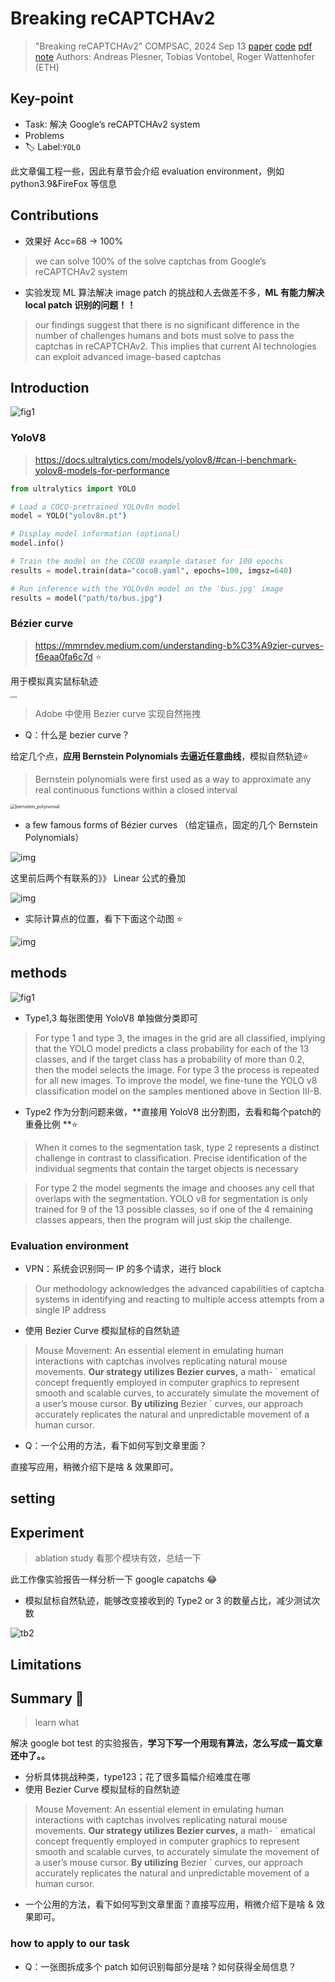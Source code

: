 # Breaking reCAPTCHAv2

> "Breaking reCAPTCHAv2" COMPSAC, 2024 Sep 13
> [paper](http://arxiv.org/abs/2409.08831v1) [code](https://github.com/aplesner/Breaking-reCAPTCHAv2) [pdf](./2024_09_COMPSAC_Breaking-reCAPTCHAv2.pdf) [note](./2024_09_COMPSAC_Breaking-reCAPTCHAv2_Note.md)
> Authors: Andreas Plesner, Tobias Vontobel, Roger Wattenhofer (ETH)

## Key-point

- Task: 解决 Google’s reCAPTCHAv2 system
- Problems
- :label: Label:`YOLO`

此文章偏工程一些，因此有章节会介绍 evaluation environment，例如 python3.9&FireFox 等信息

## Contributions

- 效果好 Acc=68 -> 100%

> we can solve 100% of the solve captchas from Google’s reCAPTCHAv2 system

- 实验发现 ML 算法解决 image patch 的挑战和人去做差不多，**ML 有能力解决 local patch 识别的问题！！**

> our findings suggest that there is no significant difference in the number of challenges humans and bots must solve to pass the captchas in reCAPTCHAv2. This implies that current AI technologies can exploit advanced image-based captchas





## Introduction

![fig1](docs/2024_09_COMPSAC_Breaking-reCAPTCHAv2_Note/fig1.png)





### YoloV8

> https://docs.ultralytics.com/models/yolov8/#can-i-benchmark-yolov8-models-for-performance

```python
from ultralytics import YOLO

# Load a COCO-pretrained YOLOv8n model
model = YOLO("yolov8n.pt")

# Display model information (optional)
model.info()

# Train the model on the COCO8 example dataset for 100 epochs
results = model.train(data="coco8.yaml", epochs=100, imgsz=640)

# Run inference with the YOLOv8n model on the 'bus.jpg' image
results = model("path/to/bus.jpg")
```



### Bézier curve

> https://mmrndev.medium.com/understanding-b%C3%A9zier-curves-f6eaa0fa6c7d :star:

用于模拟真实鼠标轨迹

<img src="https://miro.medium.com/v2/resize:fit:700/1*j6VPAteSfVSRWswKIeQtPw.gif" alt="img" style="zoom: 25%;" />

> Adobe 中使用 Bezier curve 实现自然拖拽

- Q：什么是 bezier curve？

给定几个点，**应用 Bernstein Polynomials 去逼近任意曲线**，模拟自然轨迹:star:

> Bernstein polynomials were first used as a way to approximate any real continuous functions within a closed interval

<img src="docs/2024_09_COMPSAC_Breaking-reCAPTCHAv2_Note/bernstein_polynomial.png" alt="bernstein_polynomial" style="zoom: 50%;" />

-  a few famous forms of Bézier curves （给定锚点，固定的几个 Bernstein Polynomials）

![img](https://miro.medium.com/v2/resize:fit:700/1*VEkWTTuKjI_wMH18O1k7Ng.png)

这里前后两个有联系的》》 Linear 公式的叠加

![img](https://miro.medium.com/v2/resize:fit:700/1*apeYGEC1A1Zz1HIx5PIe1A.png)

- 实际计算点的位置，看下下面这个动图 :star:

![img](https://miro.medium.com/v2/resize:fit:240/1*jFpYqpzDRr0F6HppPpr9kA.gif)





## methods

![fig1](docs/2024_09_COMPSAC_Breaking-reCAPTCHAv2_Note/fig1.png)

- Type1,3 每张图使用 YoloV8 单独做分类即可

>  For type 1 and type 3, the images in the grid are all classified, implying that the YOLO model predicts a class probability for each of the 13 classes, and if the target class has a probability of more than 0.2, then the model selects the image. For type 3 the process is repeated for all new images. To improve the model, we fine-tune the YOLO v8 classification model on the samples mentioned above in Section III-B.

- Type2 作为分割问题来做，**直接用 YoloV8 出分割图，去看和每个patch的重叠比例 **:star:

> When it comes to the segmentation task, type 2 represents a distinct challenge in contrast to classification. Precise identification of the individual segments that contain the target objects is necessary

> For type 2 the model segments the image and chooses any cell that overlaps with the segmentation. YOLO v8 for segmentation is only trained for 9 of the 13 possible classes, so if one of the 4 remaining classes appears, then the program will just skip the challenge.



### Evaluation environment

- VPN：系统会识别同一 IP 的多个请求，进行 block

> Our methodology acknowledges the advanced capabilities of captcha systems in identifying and reacting to multiple access attempts from a single IP address

- 使用 Bezier Curve 模拟鼠标的自然轨迹

> Mouse Movement: An essential element in emulating human interactions with captchas involves replicating natural mouse movements. **Our strategy utilizes Bezier curves,** a math- ´ ematical concept frequently employed in computer graphics to represent smooth and scalable curves, to accurately simulate the movement of a user’s mouse cursor. **By utilizing** Bezier ´ curves, our approach accurately replicates the natural and unpredictable movement of a human cursor.

- Q：一个公用的方法，看下如何写到文章里面？

直接写应用，稍微介绍下是啥 & 效果即可。





## setting

## Experiment

> ablation study 看那个模块有效，总结一下

此工作像实验报告一样分析一下 google capatchs :joy:

- 模拟鼠标自然轨迹，能够改变接收到的 Type2 or 3 的数量占比，减少测试次数

![tb2](docs/2024_09_COMPSAC_Breaking-reCAPTCHAv2_Note/tb2.png)



## Limitations



## Summary :star2:

> learn what

解决 google bot test 的实验报告，**学习下写一个用现有算法，怎么写成一篇文章还中了。。**

- 分析具体挑战种类，type123；花了很多篇幅介绍难度在哪
- 使用 Bezier Curve 模拟鼠标的自然轨迹

> Mouse Movement: An essential element in emulating human interactions with captchas involves replicating natural mouse movements. **Our strategy utilizes Bezier curves,** a math- ´ ematical concept frequently employed in computer graphics to represent smooth and scalable curves, to accurately simulate the movement of a user’s mouse cursor. **By utilizing** Bezier ´ curves, our approach accurately replicates the natural and unpredictable movement of a human cursor.

- 一个公用的方法，看下如何写到文章里面？直接写应用，稍微介绍下是啥 & 效果即可。



### how to apply to our task

- Q：一张图拆成多个 patch 如何识别每部分是啥？如何获得全局信息？
